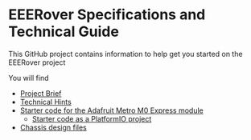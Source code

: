 # EEERover Specifications and Technical Guide

This GitHub project contains information to help get you started on the EEERover project

You will find
 - [Project Brief](doc/brief.md)
 - [Technical Hints](doc/README.md)
 - [Starter code for the Adafruit Metro M0 Express module](metro-starter-arduino/README.md)
   - [Starter code as a PlatformIO project](metro-starter-pio/README.md)
 - [Chassis design files](mech/)
